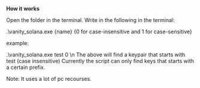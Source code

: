 **How it works**

Open the folder in the terminal. 
Write in the following in the terminal:

.\vanity_solana.exe {name} {0 for case-insensitive and 1 for case-sensitive}

example:

.\vanity_solana.exe test 0 \n
The above will find a keypair that starts with test (case insensitive)
Currently the script can only find keys that starts with a certain prefix.

Note: It uses a lot of pc recourses.